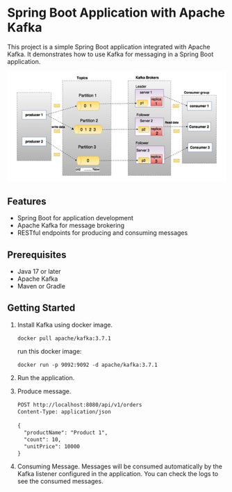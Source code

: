 # Spring Boot Application with Apache Kafka

This project is a simple Spring Boot application integrated with Apache Kafka. 
It demonstrates how to use Kafka for messaging in a Spring Boot application.

![Alt text](https://github.com/sepideh-vaziry/spring-kafka/blob/main/kafka-fundamentals.jpg?raw=true)

## Features

- Spring Boot for application development
- Apache Kafka for message brokering
- RESTful endpoints for producing and consuming messages

## Prerequisites

- Java 17 or later
- Apache Kafka
- Maven or Gradle

## Getting Started

1. Install Kafka using docker image.
    ```shell
    docker pull apache/kafka:3.7.1
    ```
   run this docker image:
    ```shell
    docker run -p 9092:9092 -d apache/kafka:3.7.1
    ```
   
2. Run the application.
3. Produce message.
    ```shell
    POST http://localhost:8080/api/v1/orders
    Content-Type: application/json
    
    {
      "productName": "Product 1",
      "count": 10,
      "unitPrice": 10000
    }
    ```
   
4. Consuming Message.
   Messages will be consumed automatically by the Kafka listener configured in the application. 
   You can check the logs to see the consumed messages.

